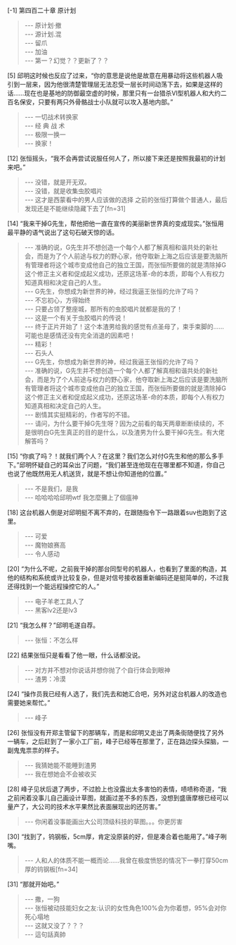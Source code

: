 
[-1] 第四百二十章 原计划
>--- 原计划·撤<br>
>--- 源计划.混<br>
>--- 留爪<br>
>--- 加油<br>
>--- 第一？幻觉？？更新了？？<br>

[5] 邱明这时候也反应了过来，“你的意思是说他是故意在用暴动将这些机器人吸引到一层来，因为他很清楚管理层无法忍受一层长时间动荡下去，如果是这样的话……现在也是基地的防御最空虚的时候，那里只有一台猎杀Ⅵ型机器人和大约二百名保安，只要有两只外骨骼战士小队就可以攻入基地内部。”
>--- 一切战术转换家<br>
>--- 经 典 战 术<br>
>--- 极限一换一<br>
>--- 换家！<br>

[12] 张恒摇头，“我不会再尝试说服任何人了，所以接下来还是按照我最初的计划来吧。”
>--- 没错，就是开无双。<br>
>--- 没错，就是收集虫胶唱片<br>
>--- 这才是西蒙看中的男人应该做的选择 之前的张恒打算做个普通人，最后发现还是不能继续隐藏下去了[fn=31]<br>

[14] “我来干掉G先生，帮他把他一直在宣传的美丽新世界真的变成现实。”张恒用最平静的语气说出了这句石破天惊的话。
>--- 准确的说，G先生并不想创造一个每个人都了解真相和谐共处的新社会，而是为了个人前途与权力的野心家，他夺取新上海之后应该是要洗脑所有管理者将这个城市变成他自己的独立王国，而张恒所要做的就是清除掉G这个修正主义者和促成起义成功，还原这场革-命的本质，即每个人有权力知道真相和决定自己的人生。<br>
>--- G先生，你想成为新世界的神，经过我逼王张恒的允许了吗？<br>
>--- 不忘初心，方得始终<br>
>--- 只要占领了整座城，那所有的虫胶唱片就都是我的了！<br>
>--- 这是一个有关于虫胶唱片的传说！<br>
>--- 终于正片开始了！这个本渣男给我的感觉有点圣母了，束手束脚的……可能也是感情还没有完全消退的因素吧！<br>
>--- 精彩！<br>
>--- 石头人<br>
>--- G先生，你想成为新世界的神，经过我逼王张恒的允许了吗？<br>
>--- 准确的说，G先生并不想创造一个每个人都了解真相和谐共处的新社会，而是为了个人前途与权力的野心家，他夺取新上海之后应该是要洗脑所有管理者将这个城市变成他自己的独立王国，而张恒所要做的就是清除掉G这个修正主义者和促成起义成功，还原这场革-命的本质，即每个人有权力知道真相和决定自己的人生。<br>
>--- 剧情其实挺精彩的，作者写的不错。<br>
>--- 请问，为什么要干掉G先生呀？因为之前看的每天两章断断续续的，不是很明白G先生真正的目的是什么，以及渣男为什么要干掉G先生。有大佬解答吗？<br>

[15] “你疯了吗？！就我们两个人？在这里？我们怎么对付G先生和他的那么多手下。”邱明怀疑自己的耳朵出了问题，“我们甚至连他现在在哪里都不知道，你自己也说了他既然用无人机送货，就是不想让你知道他的位置。”
>--- 不是我们，是我<br>
>--- 哈哈哈哈邱明wtf 我怎麼攤上了個瘟神<br>

[18] 这台机器人倒是对邱明挺不离不弃的，在跟随指令下一路跟着suv也跑到了这里。
>--- 可爱<br>
>--- 魔物娘赛高<br>
>--- 令人感动<br>

[20] “为什么不呢，之前我干掉的那台同型号的机器人，也看到了里面的构造，其他的结构和系统或许比较复杂，但是对信号接收器重新编码还是挺简单的，不过我还得找到一个能远程操控它的人。”
>--- 电子羊老工具人了<br>
>--- 黑客lv2还是lv3<br>

[21] “我怎么样？”邱明毛遂自荐。
>--- 张恒：不怎么样<br>

[22] 结果张恒只是看看了他一眼，什么话都没说。
>--- 对方并不想对你说话并想你抛了个自行体会到眼神<br>
>--- 渣男：冷漠<br>

[24] “操作员我已经有人选了，我们先去和她汇合吧，另外对这台机器人的改造也需要她来帮忙。”
>--- 峰子<br>

[26] 张恒没有开郑主管留下的那辆车，而是和邱明又走出了两条街随便找了另外一辆车，之后赶到了一家小工厂前，峰子已经等在那里了，正在路边探头探脑，一副鬼鬼祟祟的样子。
>--- 我猜她能不能睡到渣男<br>
>--- 我在想她会不会被收买<br>

[28] 峰子见状后退了两步，不过脸上也没露出太多害怕的表情，啧啧称奇道，“我之前闲着没事儿自己画设计草图，就画过差不多的东西，没想到盛唐摩根已经可以量产了，大公司的技术水平果然比表面展现出的还厉害。”
>--- 你闲着没事能画出大公司顶级科技的草图。。。你更厉害<br>

[30] “找到了，钨钢板，5cm厚，肯定没原装的好，但是凑合着也能用了。”峰子咧嘴。
>--- 人和人的体质不能一概而论……我曾在极度愤怒的情况下一拳打穿50cm厚的钨钢板[fn=34]<br>

[31] “那就开始吧。”
>--- 撒，一狗<br>
>--- 张恒被动技能妇女之友:认识的女性角色100%会为你着想，95%会对你死心塌地<br>
>--- 这就又没了？？？<br>
>--- 這句話真帥<br>

